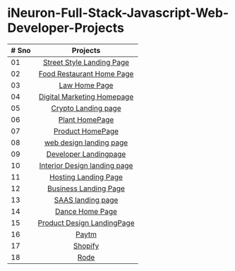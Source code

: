 # iNeuron-Full-Stack-Javascript-Web-Developer-Projects


| # Sno |                                                                       Projects                                                                        |
| ----- | :-------------------------------------------------------------------------------------------------------------------------------------------------: |
| 01    |                                                             [Street Style Landing Page](https://ineuronstreet.netlify.app/)                                                             |
| 02    |                                               [Food Restaurant Home Page](https://ineuronrestaurent.netlify.app/)                                                |
| 03    |                             [Law Home Page](https://ineuronlaw.netlify.app/)                             |
| 04    |                                            [Digital Marketing Homepage](https://ineurondigital.netlify.app/)                                             |
| 05    |                                                     [Crypto Landing page](https://ineuroncrypto.netlify.app/)                                                      |
| 06    |                                                       [Plant HomePage](https://ineuronplant.netlify.app/)                                                       |
| 07    |                                                 [Product HomePage](https://ineuronproduct.netlify.app/)                                                 |
| 08    |                                                    [web design landing page](https://ineuronweb.netlify.app/)                                                    |
| 09    |                             [Developer Landingpage](https://ineurondeveloper.netlify.app/)                              |
| 10    |                                           [Interior Design landing page](https://ineuroninterior.netlify.app/)                                           |
| 11    |                      [Hosting Landing Page](https://hostinglandingpage.netlify.app/)                      |
| 12    |                                  [Business Landing Page](https://ineuronbusiness.netlify.app/)                                  |
| 13    |                             [SAAS landing page](https://ineuronsaas.netlify.app/)                              |
| 14    |                                         [Dance Home Page](https://ineurondance.netlify.app/)                                          |
| 15    |                                                    [Product Design LandingPage](https://ineuronproductdesign.netlify.app/)                                                    |
| 16    |                                                        [Paytm](https://karopaytm.netlify.app/)                                                         |
| 17    |                                            [Shopify](https://karoshopify.netlify.app/)                                             |
| 18    |                                                  [Rode](https://rodemicrophones.netlify.app/)                                                   |



